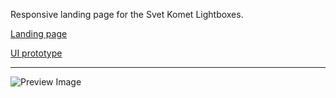 Responsive landing page for the Svet Komet Lightboxes.

[Landing page](https://bessondi.github.io/Svet-Komet-Lightboxes/index.html)

[UI prototype](https://www.figma.com/file/n72EgB8xbAweUVjCMTzyas/Svet-Komet-landing-page)

***



![Preview Image](SvetKomet.gif)